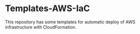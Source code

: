 # Templates-AWS-IaC
 This repository has some templates for automatic deploy of AWS infrastructure with CloudFormation.
